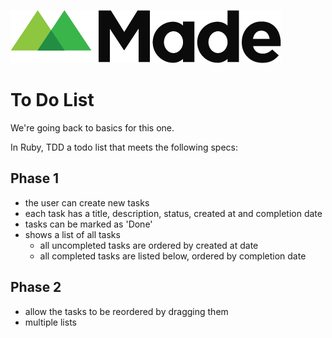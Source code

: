 ![Made](img/stream_logo.png)

# To Do List

We're going back to basics for this one.

In Ruby, TDD a todo list that meets the following specs:

## Phase 1

- the user can create new tasks
- each task has a title, description, status, created at and completion date
- tasks can be marked as 'Done'
- shows a list of all tasks
  - all uncompleted tasks are ordered by created at date
  - all completed tasks are listed below, ordered by completion date


## Phase 2

- allow the tasks to be reordered by dragging them
- multiple lists
